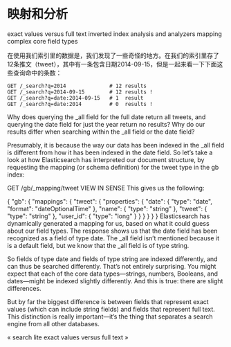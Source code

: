 映射和分析
===========

exact values versus full text
inverted index
analysis and analyzers
mapping
complex core field types

在使用我们索引里的数据是，我们发现了一些奇怪的地方。在我们的索引里存了12条推文（tweet），其中有一条包含日期2014-09-15，但是一起来看一下下面这些查询命中的条数：

```shell
GET /_search?q=2014              # 12 results
GET /_search?q=2014-09-15        # 12 results !
GET /_search?q=date:2014-09-15   # 1  result
GET /_search?q=date:2014         # 0  results !
```

Why does querying the _all field for the full date return all tweets, and querying the date field for just the year return no results? Why do our results differ when searching within the _all field or the date field?

Presumably, it is because the way our data has been indexed in the _all field is different from how it has been indexed in the date field. So let’s take a look at how Elasticsearch has interpreted our document structure, by requesting the mapping (or schema definition) for the tweet type in the gb index:

GET /gb/_mapping/tweet
VIEW IN SENSE
This gives us the following:

{
   "gb": {
      "mappings": {
         "tweet": {
            "properties": {
               "date": {
                  "type": "date",
                  "format": "dateOptionalTime"
               },
               "name": {
                  "type": "string"
               },
               "tweet": {
                  "type": "string"
               },
               "user_id": {
                  "type": "long"
               }
            }
         }
      }
   }
}
Elasticsearch has dynamically generated a mapping for us, based on what it could guess about our field types. The response shows us that the date field has been recognized as a field of type date. The _all field isn’t mentioned because it is a default field, but we know that the _all field is of type string.

So fields of type date and fields of type string are indexed differently, and can thus be searched differently. That’s not entirely surprising. You might expect that each of the core data types—strings, numbers, Booleans, and dates—might be indexed slightly differently. And this is true: there are slight differences.

But by far the biggest difference is between fields that represent exact values (which can include string fields) and fields that represent full text. This distinction is really important—it’s the thing that separates a search engine from all other databases.

«  search lite     exact values versus full text  »
